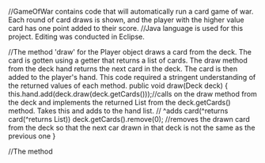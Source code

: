 //GameOfWar contains code that will automatically run a card game of war. Each round of card draws is shown, and the player with the higher value card has one point added to their score. 
//Java language is used for this project. Editing was conducted in Eclipse. 

//The method 'draw' for the Player object draws a card from the deck. The card is gotten using a getter that returns a list of cards. The draw method from the deck hand returns the next card in the deck. The card is then added to the player's hand. 
This code required a stringent understanding of the returned values of each method. 
public void draw(Deck deck) {
		this.hand.add(deck.draw(deck.getCards()));//calls on the draw method from the deck and implements the returned List<Card> from the deck.getCards() method. Takes this and adds to the hand list. 
		// ^adds card(^returns card(^returns List<Card>))
		deck.getCards().remove(0); //removes the drawn card from the deck so that the next car drawn in that deck is not the same as the previous one 
	}

 //The method 
